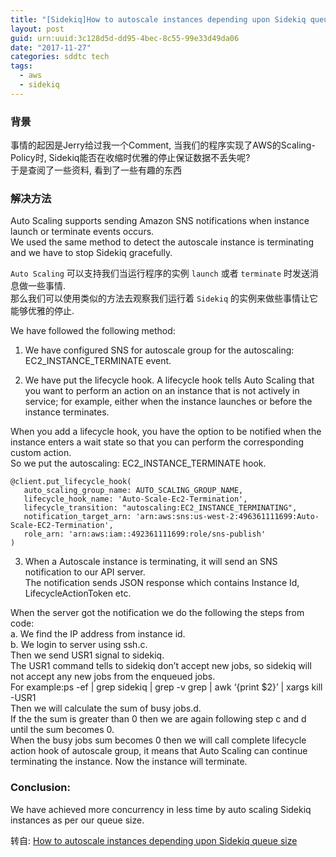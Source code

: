 ```yaml
---
title: "[Sidekiq]How to autoscale instances depending upon Sidekiq queue size"
layout: post
guid: urn:uuid:3c128d5d-dd95-4bec-8c55-99e33d49da06
date: "2017-11-27"
categories: sddtc tech
tags:
  - aws
  - sidekiq
---
```


### 背景
事情的起因是Jerry给过我一个Comment, 当我们的程序实现了AWS的Scaling-Policy时, Sidekiq能否在收缩时优雅的停止保证数据不丢失呢?  
于是查阅了一些资料, 看到了一些有趣的东西  

### 解决方法
Auto Scaling supports sending Amazon SNS notifications when instance launch or terminate events occurs.  
We used the same method to detect the autoscale instance is terminating and we have to stop Sidekiq gracefully.  

`Auto Scaling` 可以支持我们当运行程序的实例 `launch` 或者 `terminate` 时发送消息做一些事情.      
那么我们可以使用类似的方法去观察我们运行着 `Sidekiq` 的实例来做些事情让它能够优雅的停止.  

We have followed the following method:  

1) We have configured SNS for autoscale group for the autoscaling: EC2_INSTANCE_TERMINATE event.  

2) We have put the lifecycle hook. A lifecycle hook tells Auto Scaling that you want to perform an action on an instance that is not actively in service; for example, either when the instance launches or before the instance terminates.  

When you add a lifecycle hook, you have the option to be notified when the instance enters a wait state so that you can perform the corresponding custom action.  
So we put the autoscaling: EC2\_INSTANCE\_TERMINATE hook.  

```
@client.put_lifecycle_hook(
   auto_scaling_group_name: AUTO_SCALING_GROUP_NAME,
   lifecycle_hook_name: 'Auto-Scale-Ec2-Termination',
   lifecycle_transition: "autoscaling:EC2_INSTANCE_TERMINATING",
   notification_target_arn: 'arn:aws:sns:us-west-2:496361111699:Auto-Scale-EC2-Termination',
   role_arn: 'arn:aws:iam::492361111699:role/sns-publish'
)
```

3) When a Autoscale instance is terminating, it will send an SNS notification to our API server.   
The notification sends JSON response which contains Instance Id, LifecycleActionToken etc.   

When the server got the notification we do the following the steps from code:  
a. We find the IP address from instance id.   
b. We login to server using ssh.c.  
Then we send USR1 signal to sidekiq.  
The USR1 command tells to sidekiq don’t accept new jobs, so sidekiq will not accept any new jobs from the enqueued jobs.  
For example:ps -ef | grep sidekiq | grep -v grep | awk ‘{print $2}’ | xargs kill -USR1  
Then we will calculate the sum of busy jobs.d.   
If the the sum is greater than 0 then we are again following step c and d until the sum becomes 0.   
When the busy jobs sum becomes 0 then we will call complete lifecycle action hook of autoscale group, it means that Auto Scaling can continue terminating the instance. Now the instance will terminate.  

### Conclusion:
We have achieved more concurrency in less time by auto scaling Sidekiq instances as per our queue size.  


转自: [How to autoscale instances depending upon Sidekiq queue size](http://www.cuelogic.com/blog/how-to-autoscale-instances-depending-upon-sidekiq-queue-size/)




